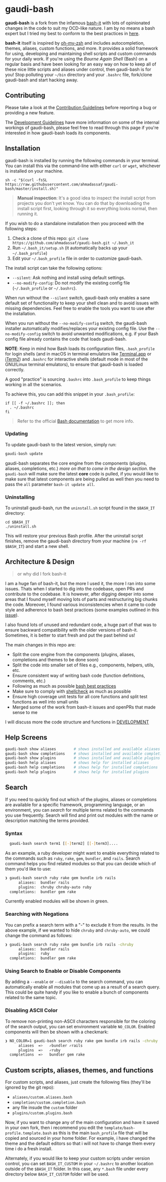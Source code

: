 # gaudi-bash

**gaudi-bash** is a fork from the infamous [bash-it](https://github.com/bash-it/bash-it) with lots of opinionated changes in the code to suit my OCD-like nature. I am by no means a bash expert but I tried my best to conform to the best practices in [here](http://mywiki.wooledge.org/BashPitfalls).

**bash-it** itself is inspired by [oh-my-zsh](https://github.com/robbyrussell/oh-my-zsh) and includes autocompletion, themes, aliases, custom functions, and more. It provides a solid framework for using, developing and maintaining shell scripts and custom commands for your daily work.
If you're using the _Bourne Again Shell_ (Bash) on a regular basis and have been looking for an easy way on how to keep all of these nice little scripts and aliases under control, then gaudi-bash is for you!
Stop polluting your `~/bin` directory and your `.bashrc` file, fork/clone gaudi-bash and start hacking away.

## Contributing

Please take a look at the [Contribution Guidelines](CONTRIBUTING.md) before reporting a bug or providing a new feature.

The [Development Guidelines](DEVELOPMENT.md) have more information on some of the internal workings of gaudi-bash,
please feel free to read through this page if you're interested in how gaudi-bash loads its components.

## Installation

gaudi-bash is installed by running the following commands in your terminal. You can install this via the command-line with either `curl` or `wget`, whichever is installed on your machine.

```shell
sh -c "$(curl -fsSL https://raw.githubusercontent.com/ahmadassaf/gaudi-bash/master/install.sh)"
```

> **Manual inspection**: 
  It's a good idea to inspect the install script from projects you don't yet know. You can do that by downloading the install script first, looking through it so everything looks normal, then running it.


If you wish to do a standalone installation then you proceed with the following steps:

1. Check a clone of this repo: `git clone https://github.com/ahmadassaf/gaudi-bash.git ~/.bash_it`
2. Run `~/.bash_it/setup.sh` (it automatically backs up your `~/.bash_profile`)
3. Edit your `~/.bash_profile` file in order to customize gaudi-bash.

The install script can take the following options:

* `--silent`: Ask nothing and install using default settings.
* `--no-modify-config`: Do not modify the existing config file (`~/.bash_profile` or `~/.bashrc`).

When run without the `--silent` switch, gaudi-bash only enables a sane default set of functionality to keep your shell clean and to avoid issues with missing dependencies. Feel free to enable the tools you want to use after the installation.

When you run without the `--no-modify-config` switch, the gaudi-bash installer automatically modifies/replaces your existing config file.
Use the `--no-modify-config` switch to avoid unwanted modifications, e.g. if your Bash config file already contains the code that loads gaudi-bash.

**NOTE**: Keep in mind how Bash loads its configuration files,
`.bash_profile` for login shells (and in macOS in terminal emulators like [Terminal.app](http://www.apple.com/osx/apps/) or [iTerm2](https://www.iterm2.com/)) and `.bashrc` for interactive shells (default mode in most of the GNU/Linux terminal emulators), to ensure that gaudi-bash is loaded correctly.

A good "practice" is sourcing `.bashrc` into `.bash_profile` to keep things working in all the scenarios.

To achieve this, you can add this snippet in your `.bash_profile`:

```
if [[ -f ~/.bashrc ]]; then
  . ~/.bashrc
fi
```

> Refer to the official [Bash documentation](https://www.gnu.org/software/bash/manual/bashref.html#Bash-Startup-Files) to get more info.

### Updating

To update gaudi-bash to the latest version, simply run:

```bash
gaudi-bash update
```

gaudi-bash separates the core engine from the components (plugins, aliases, completions, etc.) _more on that to come in the design section_. the `gaudi-bash`
will make sure the latest **core** code is pulled, if you would like to make sure that latest components are being pulled as well then you need to pass the `all` parameter `bash-it update all`.

### Uninstalling

To uninstall gaudi-bash, run the `uninstall.sh` script found in the `$BASH_IT` directory:

```
cd $BASH_IT
./uninstall.sh
```

This will restore your previous Bash profile.
After the uninstall script finishes, remove the gaudi-bash directory from your machine (`rm -rf $BASH_IT`) and start a new shell.

## Architecture & Design
> or why did I fork bash-it

I am a huge fan of bash-it, but the more I used it, the more I ran into some issues. Thats when I started to dig into the codebase, open PRs and contribute to the codebase. It is however, after digging deeper into some areas that I found myself moving lots of parts and restructuring big chunks the code. Moreover, I found various inconsistencies when it came to code style and adherence to bash best practices (some examples outlined in this [issue](https://github.com/Bash-it/bash-it/issues/194)). 

I also found lots of unused and redundant code, a huge part of that was to ensure backward compatibility with the older versions of bash-it. Sometimes, it is better to start fresh and put the past behind us!

The main changes in this repo are:

 - Split the core engine from the components (plugins, aliases, completions and themes to be done soon)
 - Split the code into smaller set of files e.g., components, helpers, utils, etc.
 - Ensure consistent way of writing bash code (function definitions, comments, etc.)
 - Following as much as possible [bash best practices](http://mywiki.wooledge.org/BashPitfalls)
 - Make sure to comply with [shellcheck](http://shellcheck.net) as much as possible
 - Ensure high coverage unit tests for all core functions and split test functions as well into small units
 - Merged some of the work from bash-it issues and openPRs that made sense to me

I will discuss more the code structure and functions in [DEVELOPMENT](https://github.com/ahmadassaf/gaudi-bash/blob/master/DEVELOPMENT.md)


## Help Screens

```bash
gaudi-bash show aliases        # shows installed and available aliases
gaudi-bash show completions    # shows installed and available completions
gaudi-bash show plugins        # shows installed and available plugins
gaudi-bash help aliases        # shows help for installed aliases
gaudi-bash help completions    # shows help for installed completions
gaudi-bash help plugins        # shows help for installed plugins
```

## Search

If you need to quickly find out which of the plugins, aliases or completions are available for a specific framework, programming language, or an environment, you can _search_ for multiple terms related to the commands you use frequently.
Search will find and print out modules with the name or description matching the terms provided.

### Syntax

```bash
  gaudi-bash search term1 [[-]term2] [[-]term3]....
```

As an example, a ruby developer might want to enable everything related to the commands such as `ruby`, `rake`, `gem`, `bundler`, and `rails`.
Search command helps you find related modules so that you can decide which of them you'd like to use:

```bash
❯ gaudi-bash search ruby rake gem bundle irb rails
      aliases:  bundler rails
      plugins:  chruby chruby-auto ruby
  completions:  bundler gem rake
```

Currently enabled modules will be shown in green.

### Searching with Negations

You can prefix a search term with a "-" to exclude it from the results.
In the above example, if we wanted to hide `chruby` and `chruby-auto`,
we could change the command as follows:

```bash
❯ gaudi-bash search ruby rake gem bundle irb rails -chruby
      aliases:  bundler rails
      plugins:  ruby
  completions:  bundler gem rake
```

### Using Search to Enable or Disable Components

By adding a `--enable` or `--disable` to the search command, you can automatically enable all modules that come up as a result of a search query.
This could be quite handy if you like to enable a bunch of components related to the same topic.

### Disabling ASCII Color

To remove non-printing non-ASCII characters responsible for the coloring of the search output, you can set environment variable `NO_COLOR`.
Enabled components will then be shown with a checkmark:

```bash
❯ NO_COLOR=1 gaudi-bash search ruby rake gem bundle irb rails -chruby
      aliases  =>   ✓bundler ✓rails
      plugins  =>   ✓ruby
  completions  =>   bundler gem rake
```

## Custom scripts, aliases, themes, and functions

For custom scripts, and aliases, just create the following files (they'll be ignored by the git repo):

* `aliases/custom.aliases.bash`
* `completion/custom.completion.bash`
* any file insude the `custom` folder
* `plugins/custom.plugins.bash`

Now, if you want to change any of the main configuration and have it saved in your own fork, then i recommend you edit the `template/bash-profile.template.bash` as this is the main `bash_profile` file that will be copied and sourced in your home folder. For example, i have changed the theme and the default editors so that i will not have to change them every time i do a fresh install.

Alternately, if you would like to keep your custom scripts under version control, you can set `BASH_IT_CUSTOM` in your `~/.bashrc` to another location outside of the `$BASH_IT` folder.
In this case, any `*.bash` file under every directory below `BASH_IT_CUSTOM` folder will be used.
